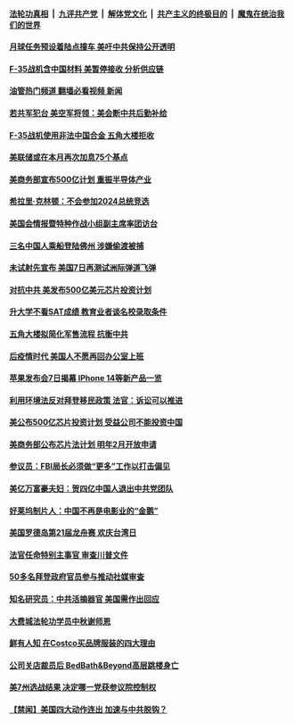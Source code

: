 ####  [法轮功真相](../../../../basic/blob/master/README.md?t=09090031) &nbsp;|&nbsp; [九评共产党](../../../../9ping.md/blob/master/README.md?t=09090031) &nbsp;|&nbsp; [解体党文化](../../../../jtdwh.md/blob/master/README.md?t=09090031)  &nbsp;|&nbsp; [共产主义的终极目的](../../../../gczydzjmd.md/blob/master/README.md?t=09090031) &nbsp;|&nbsp; [魔鬼在统治我们的世界](../../../../mgztzwmdsj.md/blob/master/README.md?t=09090031) 

#### [月球任务预设着陆点撞车 美吁中共保持公开透明](../pages/prog203/a103521323.md?t=09090031) 

#### [F-35战机含中国材料 美暂停接收 分析供应链](../pages/prog203/a103521224.md?t=09090031) 

#### [油管热门频道 翻墙必看视频 新闻](http://45.76.130.85:81/youtube.html?09090031)

#### [若共军犯台 美空军将领：美会断中共后勤补给](../pages/prog203/a103521126.md?t=09090031) 

#### [F-35战机使用非法中国合金 五角大楼拒收](../pages/prog203/a103520864.md?t=09090031) 

#### [美联储或在本月再次加息75个基点](../pages/prog203/a103520827.md?t=09090031) 

#### [美商务部宣布500亿计划 重振半导体产业](../pages/prog203/a103520808.md?t=09090031) 

#### [希拉里‧克林顿：不会参加2024总统竞选](../pages/prog203/a103520734.md?t=09090031) 

#### [美国会情报暨特种作战小组副主席率团访台](../pages/prog203/a103520653.md?t=09090031) 

#### [三名中国人乘船登陆佛州 涉嫌偷渡被捕](../pages/prog203/a103520551.md?t=09090031) 

#### [未试射先宣布 美国7日再测试洲际弹道飞弹](../pages/prog203/a103520391.md?t=09090031) 

#### [对抗中共 美发布500亿美元芯片投资计划](../pages/prog203/a103520321.md?t=09090031) 

#### [升大学不看SAT成绩 教育业者谈名校录取条件](../pages/prog203/a103520253.md?t=09090031) 

#### [五角大楼拟简化军售流程 抗衡中共](../pages/prog203/a103520157.md?t=09090031) 

#### [后疫情时代 美国人不愿再回办公室上班](../pages/prog203/a103520178.md?t=09090031) 

#### [苹果发布会7日揭幕 IPhone 14等新产品一览](../pages/prog203/a103520094.md?t=09090031) 

#### [利用环境法反对拜登移民政策 法官：诉讼可以推进](../pages/prog203/a103520073.md?t=09090031) 

#### [美公布500亿芯片投资计划 受益公司不能投资中国](../pages/prog203/a103520075.md?t=09090031) 

#### [美商务部公布芯片法计划 明年2月开放申请](../pages/prog203/a103519863.md?t=09090031) 

#### [参议员：FBI局长必须做“更多”工作以打击偏见](../pages/prog203/a103519920.md?t=09090031) 

#### [美亿万富豪夫妇：贺四亿中国人退出中共党团队](../pages/prog203/a103519865.md?t=09090031) 

#### [好莱坞制片人：中国不再是电影业的“金鹅”](../pages/prog203/a103519715.md?t=09090031) 

#### [美国罗德岛第21届龙舟赛 欢庆台湾日](../pages/prog203/a103519471.md?t=09090031) 

#### [法官任命特别主事官 审查川普文件](../pages/prog203/a103519333.md?t=09090031) 

#### [50多名拜登政府官员参与推动社媒审查](../pages/prog203/a103519246.md?t=09090031) 

#### [知名研究员：中共活摘器官 美国需作出回应](../pages/prog203/a103518970.md?t=09090031) 

#### [大费城法轮功学员中秋谢师恩](../pages/prog203/a103518788.md?t=09090031) 

#### [鲜有人知 在Costco买品牌服装的四大理由](../pages/prog203/a103518647.md?t=09090031) 

#### [公司关店裁员后 BedBath&Beyond高层跳楼身亡](../pages/prog203/a103518550.md?t=09090031) 

#### [美7州选战结果 决定哪一党获参议院控制权](../pages/prog203/a103518474.md?t=09090031) 

#### [【禁闻】美国四大动作连出 加速与中共脱钩？](../pages/prog203/a103518444.md?t=09090031) 

<img src='http://gfw-breaker.win/goodnews/indexes/prog203.md' width='0px' height='0px'/>
